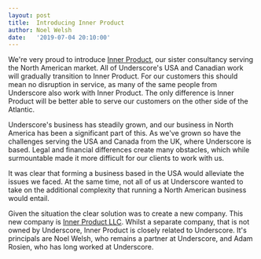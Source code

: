 ```yaml
---
layout: post
title:  Introducing Inner Product
author: Noel Welsh
date:   '2019-07-04 20:10:00'
---
```


We're very proud to introduce [Inner Product][inner-product], our sister consultancy serving the North American market. All of Underscore's USA and Canadian work will gradually transition to Inner Product. For our customers this should mean no disruption in service, as many of the same people from Underscore also work with Inner Product. The only difference is Inner Product will be better able to serve our customers on the other side of the Atlantic.

<!-- break -->

Underscore's business has steadily grown, and our business in North America has been a significant part of this. As we've grown so have the challenges serving the USA and Canada from the UK, where Underscore is based. Legal and financial differences create many obstacles, which while surmountable made it more difficult for our clients to work with us.

It was clear that forming a business based in the USA would alleviate the issues we faced. At the same time, not all of us at Underscore wanted to take on the additional complexity that running a North American business would entail.

Given the situation the clear solution was to create a new company. This new company is [Inner Product LLC][inner-product]. Whilst a separate company, that is not owned by Underscore, Inner Product is closely related to Underscore. It's principals are Noel Welsh, who remains a partner at Underscore, and Adam Rosien, who has long worked at Underscore.

[inner-product]: https://inner-product.com/
